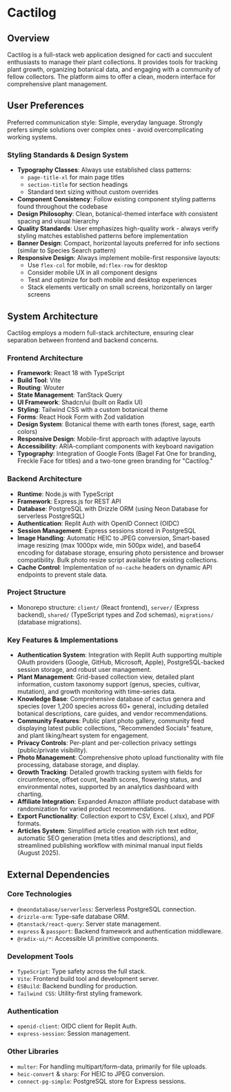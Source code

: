 # Cactilog

## Overview
Cactilog is a full-stack web application designed for cacti and succulent enthusiasts to manage their plant collections. It provides tools for tracking plant growth, organizing botanical data, and engaging with a community of fellow collectors. The platform aims to offer a clean, modern interface for comprehensive plant management.

## User Preferences
Preferred communication style: Simple, everyday language.
Strongly prefers simple solutions over complex ones - avoid overcomplicating working systems.

### Styling Standards & Design System
- **Typography Classes**: Always use established class patterns:
  - `page-title-xl` for main page titles
  - `section-title` for section headings
  - Standard text sizing without custom overrides
- **Component Consistency**: Follow existing component styling patterns found throughout the codebase
- **Design Philosophy**: Clean, botanical-themed interface with consistent spacing and visual hierarchy
- **Quality Standards**: User emphasizes high-quality work - always verify styling matches established patterns before implementation
- **Banner Design**: Compact, horizontal layouts preferred for info sections (similar to Species Search pattern)
- **Responsive Design**: Always implement mobile-first responsive layouts:
  - Use `flex-col` for mobile, `md:flex-row` for desktop
  - Consider mobile UX in all component designs
  - Test and optimize for both mobile and desktop experiences
  - Stack elements vertically on small screens, horizontally on larger screens

## System Architecture
Cactilog employs a modern full-stack architecture, ensuring clear separation between frontend and backend concerns.

### Frontend Architecture
- **Framework**: React 18 with TypeScript
- **Build Tool**: Vite
- **Routing**: Wouter
- **State Management**: TanStack Query
- **UI Framework**: Shadcn/ui (built on Radix UI)
- **Styling**: Tailwind CSS with a custom botanical theme
- **Forms**: React Hook Form with Zod validation
- **Design System**: Botanical theme with earth tones (forest, sage, earth colors)
- **Responsive Design**: Mobile-first approach with adaptive layouts
- **Accessibility**: ARIA-compliant components with keyboard navigation
- **Typography**: Integration of Google Fonts (Bagel Fat One for branding, Freckle Face for titles) and a two-tone green branding for "Cactilog."

### Backend Architecture
- **Runtime**: Node.js with TypeScript
- **Framework**: Express.js for REST API
- **Database**: PostgreSQL with Drizzle ORM (using Neon Database for serverless PostgreSQL)
- **Authentication**: Replit Auth with OpenID Connect (OIDC)
- **Session Management**: Express sessions stored in PostgreSQL
- **Image Handling**: Automatic HEIC to JPEG conversion, Smart-based image resizing (max 1000px wide, min 500px wide), and base64 encoding for database storage, ensuring photo persistence and browser compatibility. Bulk photo resize script available for existing collections.
- **Cache Control**: Implementation of `no-cache` headers on dynamic API endpoints to prevent stale data.

### Project Structure
- Monorepo structure: `client/` (React frontend), `server/` (Express backend), `shared/` (TypeScript types and Zod schemas), `migrations/` (database migrations).

### Key Features & Implementations
- **Authentication System**: Integration with Replit Auth supporting multiple OAuth providers (Google, GitHub, Microsoft, Apple), PostgreSQL-backed session storage, and robust user management.
- **Plant Management**: Grid-based collection view, detailed plant information, custom taxonomy support (genus, species, cultivar, mutation), and growth monitoring with time-series data.
- **Knowledge Base**: Comprehensive database of cactus genera and species (over 1,200 species across 60+ genera), including detailed botanical descriptions, care guides, and vendor recommendations.
- **Community Features**: Public plant photo gallery, community feed displaying latest public collections, "Recommended Socials" feature, and plant liking/heart system for engagement.
- **Privacy Controls**: Per-plant and per-collection privacy settings (public/private visibility).
- **Photo Management**: Comprehensive photo upload functionality with file processing, database storage, and display.
- **Growth Tracking**: Detailed growth tracking system with fields for circumference, offset count, health scores, flowering status, and environmental notes, supported by an analytics dashboard with charting.
- **Affiliate Integration**: Expanded Amazon affiliate product database with randomization for varied product recommendations.
- **Export Functionality**: Collection export to CSV, Excel (.xlsx), and PDF formats.
- **Articles System**: Simplified article creation with rich text editor, automatic SEO generation (meta titles and descriptions), and streamlined publishing workflow with minimal manual input fields (August 2025).

## External Dependencies

### Core Technologies
- `@neondatabase/serverless`: Serverless PostgreSQL connection.
- `drizzle-orm`: Type-safe database ORM.
- `@tanstack/react-query`: Server state management.
- `express` & `passport`: Backend framework and authentication middleware.
- `@radix-ui/*`: Accessible UI primitive components.

### Development Tools
- `TypeScript`: Type safety across the full stack.
- `Vite`: Frontend build tool and development server.
- `ESBuild`: Backend bundling for production.
- `Tailwind CSS`: Utility-first styling framework.

### Authentication
- `openid-client`: OIDC client for Replit Auth.
- `express-session`: Session management.

### Other Libraries
- `multer`: For handling multipart/form-data, primarily for file uploads.
- `heic-convert` & `sharp`: For HEIC to JPEG conversion.
- `connect-pg-simple`: PostgreSQL store for Express sessions.